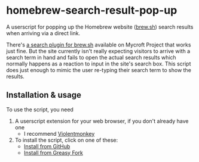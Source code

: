 # homebrew-search-result-pop-up
A userscript for popping up the Homebrew website ([brew.sh](https://brew.sh)) search results when arriving via a direct link.

There's [a search plugin for brew.sh](https://mycroftproject.com/install.html?id=112331&basename=formulae.brew.sh&icontype=ico&name=brew.sh) available on Mycroft Project that works just fine. But the site currently isn't really expecting visitors to arrive with a search term in hand and fails to open the actual search results which normally happens as a reaction to input in the site's search box. This script does just enough to mimic the user re-typing their search term to show the results.

## Installation & usage
To use the script, you need
1. A userscript extension for your web browser, if you don't already have one
	- I recommend [Violentmonkey](https://violentmonkey.github.io/)
2. To install the script, click on one of these:
	- [Install from GitHub](https://github.com/wtflm/homebrew-search-result-pop-up/raw/main/script.user.js)
	- [Install from Greasy Fork](https://greasyfork.org/scripts/454124-homebrew-search-result-pop-up/code/Homebrew%20search%20result%20pop-up.user.js)
